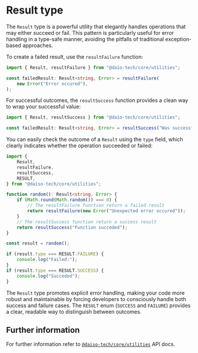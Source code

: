 # Result type

The `Result` type is a powerful utility that elegantly handles operations that may either succeed or fail. This pattern is particularly useful for error handling in a type-safe manner, avoiding the pitfalls of traditional exception-based approaches.

To create a failed result, use the `resultFailure` function:

```ts
import { Result, resultFailure } from "@daio-tech/core/utilities";

const failedResult: Result<string, Error> = resultFailure(
    new Error("Error occured"),
);
```

For successful outcomes, the `resultSuccess` function provides a clean way to wrap your successful value:

```ts
import { Result, resultSuccess } from "@daio-tech/core/utilities";

const failedResult: Result<string, Error> = resultSuccess("Was successful");
```

You can easily check the outcome of a `Result` using the `type` field, which clearly indicates whether the operation succeeded or failed:

```ts
import {
    Result,
    resultFailure,
    resultSuccess,
    RESULT,
} from "@daiso-tech/core/utilities";

function random(): Result<string, Error> {
    if (Math.round(Math.random()) === 0) {
        // The resultFailure function return a failed result
        return resultFailure(new Error("Unexpected error occured"));
    }
    // The resultSuccess function return a success result
    return resultSuccess("Function succeded");
}

const result = random();

if (result.type === RESULT.FAILURE) {
    console.log("Failed:");
}
if (result.type === RESULT.SUCCESS) {
    console.log("Succeded");
}
```

The `Result` type promotes explicit error handling, making your code more robust and maintainable by forcing developers to consciously handle both success and failure cases. The `RESULT` enum (`SUCCESS` and `FAILURE`) provides a clear, readable way to distinguish between outcomes.

## Further information

For further information refer to [`@daiso-tech/core/utilities`](https://yousif-khalil-abdulkarim.github.io/daiso-core/types/Utilities.Result.html) API docs.
